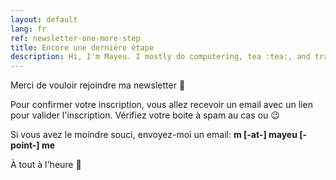 ```yaml
---
layout: default
lang: fr
ref: newsletter-one-more-step
title: Encore une dernière étape
description: Hi, I'm Mayeu. I mostly do computering, tea :tea:, and travelling
---
```


Merci de vouloir rejoindre ma newsletter 🤗

Pour confirmer votre inscription, vous allez recevoir un email avec un lien
pour valider l'inscription. Vérifiez votre boite à spam au cas ou 😉

Si vous avez le moindre souci, envoyez-moi un email: **m \[-at-\] mayeu \[-point-\] me**

À tout à l'heure 🙏
